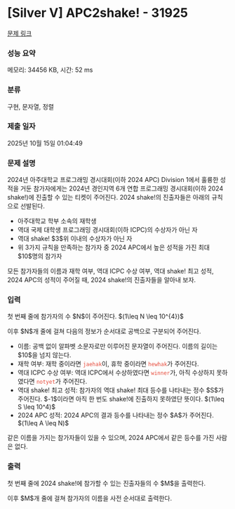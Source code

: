# [Silver V] APC2shake! - 31925 

[문제 링크](https://www.acmicpc.net/problem/31925) 

### 성능 요약

메모리: 34456 KB, 시간: 52 ms

### 분류

구현, 문자열, 정렬

### 제출 일자

2025년 10월 15일 01:04:49

### 문제 설명

<p>2024년 아주대학교 프로그래밍 경시대회(이하 2024 APC) Division 1에서 훌륭한 성적을 거둔 참가자에게는 2024년 경인지역 6개 연합 프로그래밍 경시대회(이하 2024 shake!)에 진출할 수 있는 티켓이 주어진다. 2024 shake!의 진출자들은 아래의 규칙으로 선발된다.</p>

<ul>
	<li>아주대학교 학부 소속의 재학생</li>
	<li>역대 국제 대학생 프로그래밍 경시대회(이하 ICPC)의 수상자가 아닌 자</li>
	<li>역대 shake! $3$위 이내의 수상자가 아닌 자</li>
	<li>위 3가지 규칙을 만족하는 참가자 중 2024 APC에서 높은 성적을 가진 최대 $10$명의 참가자</li>
</ul>

<p>모든 참가자들의 이름과 재학 여부, 역대 ICPC 수상 여부, 역대 shake! 최고 성적, 2024 APC의 성적이 주어질 때, 2024 shake!의 진출자들을 알아내 보자.</p>

### 입력 

 <p>첫 번째 줄에 참가자의 수 $N$이 주어진다. $(1\leq N \leq 10^{4})$</p>

<p>이후 $N$개 줄에 걸쳐 다음의 정보가 순서대로 공백으로 구분되어 주어진다.</p>

<ul>
	<li>이름: 공백 없이 알파벳 소문자로만 이루어진 문자열이 주어진다. 이름의 길이는 $10$을 넘지 않는다.</li>
	<li>재학 여부: 재학 중이라면 <code><span style="color:#e74c3c;">jaehak</span></code>이, 휴학 중이라면 <code><span style="color:#e74c3c;">hewhak</span></code>가 주어진다.</li>
	<li>역대 ICPC 수상 여부: 역대 ICPC에서 수상하였다면 <code><span style="color:#e74c3c;">winner</span></code>가, 아직 수상하지 못하였다면 <code><span style="color:#e74c3c;">notyet</span></code>가 주어진다.</li>
	<li>역대 shake! 최고 성적: 참가자의 역대 shake! 최대 등수를 나타내는 정수 $S$가 주어진다. $-1$이라면 아직 한 번도 shake!에 진출하지 못하였단 뜻이다. $(1\leq S \leq 10^4)$</li>
	<li>2024 APC 성적: 2024 APC의 결과 등수를 나타내는 정수 $A$가 주어진다. $(1\leq A \leq N)$</li>
</ul>

<p>같은 이름을 가지는 참가자들이 있을 수 있으며, 2024 APC에서 같은 등수를 가진 사람은 없다.</p>

### 출력 

 <p>첫 번째 줄에 2024 shake!에 참가할 수 있는 진출자들의 수 $M$을 출력한다.</p>

<p>이후 $M$개 줄에 걸쳐 참가자의 이름을 사전 순서대로 출력한다.</p>

